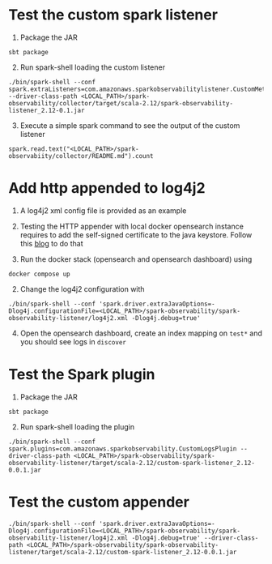 # Test the custom spark listener

1. Package the JAR
```
sbt package
```

2. Run spark-shell loading the custom listener
```
./bin/spark-shell --conf spark.extraListeners=com.amazonaws.sparkobservabilitylistener.CustomMetricsListener --driver-class-path <LOCAL_PATH>/spark-observability/collector/target/scala-2.12/spark-observability-listener_2.12-0.1.jar
```

3. Execute a simple spark command to see the output of the custom listener
```
spark.read.text("<LOCAL_PATH>/spark-observabiity/collector/README.md").count
```

# Add http appended to log4j2

1. A log4j2 xml config file is provided as an example

2. Testing the HTTP appender with local docker opensearch instance requires to add the self-signed certificate to the java keystore. 
Follow this [blog](https://blog.packagecloud.io/solve-unable-to-find-valid-certification-path-to-requested-target/) to do that
   
3. Run the docker stack (opensearch and opensearch dashboard) using

```
docker compose up
```

2. Change the log4j2 configuration with

```
./bin/spark-shell --conf 'spark.driver.extraJavaOptions=-Dlog4j.configurationFile=<LOCAL_PATH>/spark-observability/spark-observability-listener/log4j2.xml -Dlog4j.debug=true'
```

4. Open the opensearch dashboard, create an index mapping on `test*` and you should see logs in `discover`

# Test the Spark plugin

1. Package the JAR
```
sbt package
```

2. Run spark-shell loading the plugin
```
./bin/spark-shell --conf spark.plugins=com.amazonaws.sparkobservability.CustomLogsPlugin --driver-class-path <LOCAL_PATH>/spark-observability/spark-observability-listener/target/scala-2.12/custom-spark-listener_2.12-0.0.1.jar
```


# Test the custom appender


```
./bin/spark-shell --conf 'spark.driver.extraJavaOptions=-Dlog4j.configurationFile=<LOCAL_PATH>/spark-observability/spark-observability-listener/log4j2.xml -Dlog4j.debug=true' --driver-class-path <LOCAL_PATH>/spark-observability/spark-observability-listener/target/scala-2.12/custom-spark-listener_2.12-0.0.1.jar
```
